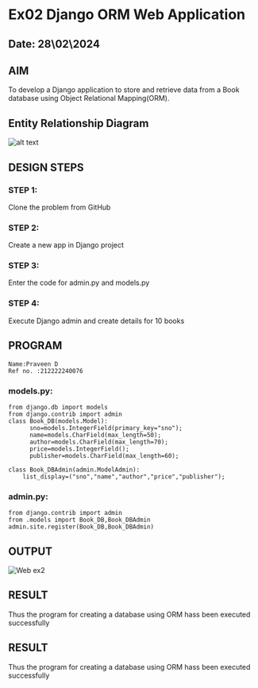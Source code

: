 # Ex02 Django ORM Web Application
## Date: 28\02\2024

## AIM
To develop a Django application to store and retrieve data from a Book database using Object Relational Mapping(ORM).

## Entity Relationship Diagram
![alt text](<entity relationship-1.jpeg>)

## DESIGN STEPS

### STEP 1:
Clone the problem from GitHub

### STEP 2:
Create a new app in Django project

### STEP 3:
Enter the code for admin.py and models.py

### STEP 4:
Execute Django admin and create details for 10 books

## PROGRAM
```
Name:Praveen D
Ref no. :212222240076
```

### models.py:
```
from django.db import models
from django.contrib import admin
class Book_DB(models.Model):
      sno=models.IntegerField(primary_key="sno");
      name=models.CharField(max_length=50);
      author=models.CharField(max_length=70);
      price=models.IntegerField();
      publisher=models.CharField(max_length=60);

class Book_DBAdmin(admin.ModelAdmin):
    list_display=("sno","name","author","price","publisher");
```
 ### admin.py:
 ```
 from django.contrib import admin
 from .models import Book_DB,Book_DBAdmin
 admin.site.register(Book_DB,Book_DBAdmin)
```

## OUTPUT
![Web ex2](https://github.com/praveenmax55/ORM/assets/113497509/3c16443c-f9e2-44d0-831c-e1c85e784e98)




## RESULT
Thus the program for creating a database using ORM hass been executed successfully


## RESULT
Thus the program for creating a database using ORM hass been executed successfully
